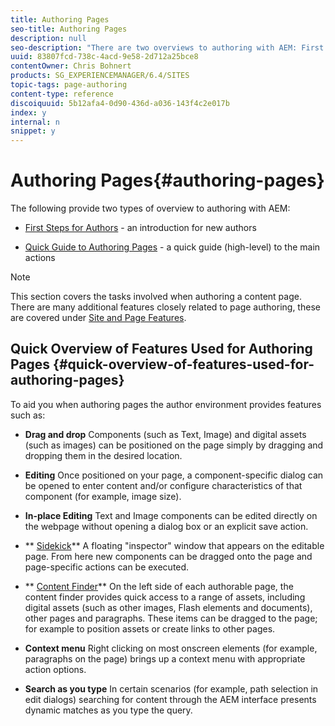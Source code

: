 ```yaml
---
title: Authoring Pages
seo-title: Authoring Pages
description: null
seo-description: "There are two overviews to authoring with AEM: First Steps for Authors - an introduction for new authors and Quick Guide to Authoring Pages - a quick guide (high-level) to the main actions."
uuid: 83807fcd-738c-4acd-9e58-2d712a25bce8
contentOwner: Chris Bohnert
products: SG_EXPERIENCEMANAGER/6.4/SITES
topic-tags: page-authoring
content-type: reference
discoiquuid: 5b12afa4-0d90-436d-a036-143f4c2e017b
index: y
internal: n
snippet: y
---
```


# Authoring Pages{#authoring-pages}

The following provide two types of overview to authoring with AEM:

* [First Steps for Authors](../../../sites/classic-ui-authoring/using/classic-page-author-first-steps.md) - an introduction for new authors  

* [Quick Guide to Authoring Pages](../../../sites/classic-ui-authoring/using/classic-page-author-qg-page-authoring.md) - a quick guide (high-level) to the main actions

>[!NOTE]
>
>This section covers the tasks involved when authoring a content page. There are many additional features closely related to page authoring, these are covered under [Site and Page Features](/sites/classic-ui-authoring/using/classic-feature).

## Quick Overview of Features Used for Authoring Pages {#quick-overview-of-features-used-for-authoring-pages}

To aid you when authoring pages the author environment provides features such as:

* **Drag and drop** 
  Components (such as Text, Image) and digital assets (such as images) can be positioned on the page simply by dragging and dropping them in the desired location.

* **Editing** 
  Once positioned on your page, a component-specific dialog can be opened to enter content and/or configure characteristics of that component (for example, image size).  

* **In-place Editing** 
  Text and Image components can be edited directly on the webpage without opening a dialog box or an explicit save action.

* ** [Sidekick](../../../sites/classic-ui-authoring/using/classic-page-author-env-tools.md#sidekickclassicui)** 
  A floating "inspector" window that appears on the editable page. From here new components can be dragged onto the page and page-specific actions can be executed.

* ** [Content Finder](../../../sites/classic-ui-authoring/using/classic-page-author-env-tools.md#thecontentfinderclassicui)** 
  On the left side of each authorable page, the content finder provides quick access to a range of assets, including digital assets (such as other images, Flash elements and documents), other pages and paragraphs. These items can be dragged to the page; for example to position assets or create links to other pages.

* **Context menu** 
  Right clicking on most onscreen elements (for example, paragraphs on the page) brings up a context menu with appropriate action options.

* **Search as you type** 
  In certain scenarios (for example, path selection in edit dialogs) searching for content through the AEM interface presents dynamic matches as you type the query.


